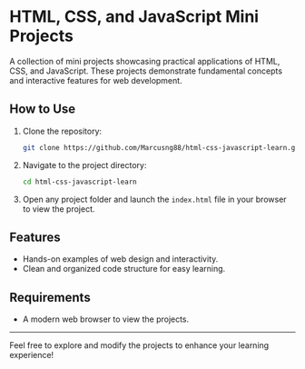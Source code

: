 # HTML, CSS, and JavaScript Mini Projects

A collection of mini projects showcasing practical applications of HTML, CSS, and JavaScript. These projects demonstrate fundamental concepts and interactive features for web development.

## How to Use

1. Clone the repository:
   ```bash
   git clone https://github.com/Marcusng88/html-css-javascript-learn.git
   ```

2. Navigate to the project directory:
   ```bash
   cd html-css-javascript-learn
   ```

3. Open any project folder and launch the `index.html` file in your browser to view the project.

## Features

- Hands-on examples of web design and interactivity.
- Clean and organized code structure for easy learning.

## Requirements

- A modern web browser to view the projects.

---

Feel free to explore and modify the projects to enhance your learning experience!
